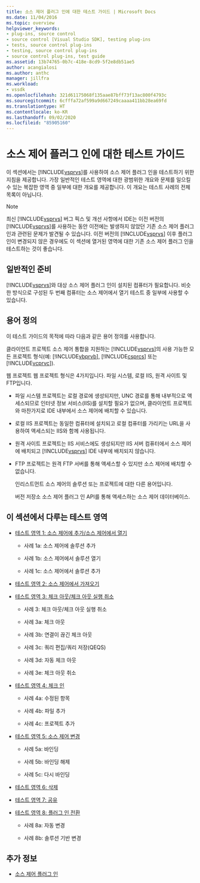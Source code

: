 ```yaml
---
title: 소스 제어 플러그 인에 대한 테스트 가이드 | Microsoft Docs
ms.date: 11/04/2016
ms.topic: overview
helpviewer_keywords:
- plug-ins, source control
- source control [Visual Studio SDK], testing plug-ins
- tests, source control plug-ins
- testing, source control plug-ins
- source control plug-ins, test guide
ms.assetid: 13b74765-0b7c-418e-8cd9-5f2e8db51ae5
author: acangialosi
ms.author: anthc
manager: jillfra
ms.workload:
- vssdk
ms.openlocfilehash: 321d61175068f135aae87bff73f13ac800f4793c
ms.sourcegitcommit: 6cfffa72af599a9d667249caaaa411bb28ea69fd
ms.translationtype: HT
ms.contentlocale: ko-KR
ms.lasthandoff: 09/02/2020
ms.locfileid: "85905160"
---
```

# <a name="test-guide-for-source-control-plug-ins"></a>소스 제어 플러그 인에 대한 테스트 가이드
이 섹션에서는 [!INCLUDE[vsprvs](../../code-quality/includes/vsprvs_md.md)]를 사용하여 소스 제어 플러그 인을 테스트하기 위한 지침을 제공합니다. 가장 일반적인 테스트 영역에 대한 광범위한 개요와 문제를 일으킬 수 있는 복잡한 영역 중 일부에 대한 개요를 제공합니다. 이 개요는 테스트 사례의 전체 목록이 아닙니다.

> [!NOTE]
> 최신 [!INCLUDE[vsprvs](../../code-quality/includes/vsprvs_md.md)] 버그 픽스 및 개선 사항에서 IDE는 이전 버전의 [!INCLUDE[vsprvs](../../code-quality/includes/vsprvs_md.md)]를 사용하는 동안 이전에는 발생하지 않았던 기존 소스 제어 플러그 인과 관련된 문제가 발견될 수 있습니다. 이전 버전의 [!INCLUDE[vsprvs](../../code-quality/includes/vsprvs_md.md)] 이후 플러그 인이 변경되지 않은 경우에도 이 섹션에 열거된 영역에 대한 기존 소스 제어 플러그 인을 테스트하는 것이 좋습니다.

## <a name="common-preparation"></a>일반적인 준비
 [!INCLUDE[vsprvs](../../code-quality/includes/vsprvs_md.md)]와 대상 소스 제어 플러그 인이 설치된 컴퓨터가 필요합니다. 비슷한 방식으로 구성된 두 번째 컴퓨터는 소스 제어에서 열기 테스트 중 일부에 사용할 수 있습니다.

## <a name="definition-of-terms"></a>용어 정의
 이 테스트 가이드의 목적에 따라 다음과 같은 용어 정의를 사용합니다.

 클라이언트 프로젝트 소스 제어 통합을 지원하는 [!INCLUDE[vsprvs](../../code-quality/includes/vsprvs_md.md)]의 사용 가능한 모든 프로젝트 형식(예: [!INCLUDE[vbprvb](../../code-quality/includes/vbprvb_md.md)], [!INCLUDE[csprcs](../../data-tools/includes/csprcs_md.md)] 또는 [!INCLUDE[vcprvc](../../code-quality/includes/vcprvc_md.md)]).

 웹 프로젝트 웹 프로젝트 형식은 4가지입니다. 파일 시스템, 로컬 IIS, 원격 사이트 및 FTP입니다.

- 파일 시스템 프로젝트는 로컬 경로에 생성되지만, UNC 경로를 통해 내부적으로 액세스되므로 인터넷 정보 서비스(IIS)를 설치할 필요가 없으며, 클라이언트 프로젝트와 마찬가지로 IDE 내부에서 소스 제어에 배치할 수 있습니다.

- 로컬 IIS 프로젝트는 동일한 컴퓨터에 설치되고 로컬 컴퓨터를 가리키는 URL을 사용하여 액세스되는 IIS와 함께 사용됩니다.

- 원격 사이트 프로젝트는 IIS 서비스에도 생성되지만 IIS 서버 컴퓨터에서 소스 제어에 배치되고 [!INCLUDE[vsprvs](../../code-quality/includes/vsprvs_md.md)] IDE 내부에 배치되지 않습니다.

- FTP 프로젝트는 원격 FTP 서버를 통해 액세스할 수 있지만 소스 제어에 배치할 수 없습니다.

  인리스트먼트 소스 제어의 솔루션 또는 프로젝트에 대한 다른 용어입니다.

  버전 저장소 소스 제어 플러그 인 API를 통해 액세스하는 소스 제어 데이터베이스.

## <a name="test-areas-covered-in-this-section"></a>이 섹션에서 다루는 테스트 영역

- [테스트 영역 1: 소스 제어에 추가/소스 제어에서 열기](../../extensibility/internals/test-area-1-add-to-open-from-source-control.md)

  - 사례 1a: 소스 제어에 솔루션 추가

  - 사례 1b: 소스 제어에서 솔루션 열기

  - 사례 1c: 소스 제어에서 솔루션 추가

- [테스트 영역 2: 소스 제어에서 가져오기](../../extensibility/internals/test-area-2-get-from-source-control.md)

- [테스트 영역 3: 체크 아웃/체크 아웃 실행 취소](../../extensibility/internals/test-area-3-check-out-undo-checkout.md)

  - 사례 3: 체크 아웃/체크 아웃 실행 취소

  - 사례 3a: 체크 아웃

  - 사례 3b: 연결이 끊긴 체크 아웃

  - 사례 3c: 쿼리 편집/쿼리 저장(QEQS)

  - 사례 3d: 자동 체크 아웃

  - 사례 3e: 체크 아웃 취소

- [테스트 영역 4: 체크 인](../../extensibility/internals/test-area-4-check-in.md)

  - 사례 4a: 수정된 항목

  - 사례 4b: 파일 추가

  - 사례 4c: 프로젝트 추가

- [테스트 영역 5: 소스 제어 변경](../../extensibility/internals/test-area-5-change-source-control.md)

  - 사례 5a: 바인딩

  - 사례 5b: 바인딩 해제

  - 사례 5c: 다시 바인딩

- [테스트 영역 6: 삭제](../../extensibility/internals/test-area-6-delete.md)

- [테스트 영역 7: 공유](../../extensibility/internals/test-area-7-share.md)

- [테스트 영역 8: 플러그 인 전환](../../extensibility/internals/test-area-8-plug-in-switching.md)

  - 사례 8a: 자동 변경

  - 사례 8b: 솔루션 기반 변경

## <a name="see-also"></a>추가 정보
- [소스 제어 플러그 인](../../extensibility/source-control-plug-ins.md)
